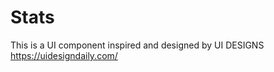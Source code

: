 # Stats
This is a UI component inspired and designed by UI DESIGNS <a>https://uidesigndaily.com/</a>
